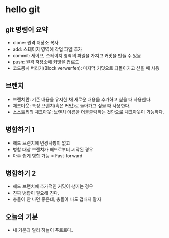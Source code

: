 # hello git

## git 명령어 요약

- clone: 원격 저장소 복사
- add: 스테이지 영역에 작업 파일 추가
- commit: 세이브, 스테이지 영역의 파일을 가지고 커밋을 만들 수 있음
- push: 원격 저장소에 커밋을 업로드
- 코드뭉치 버리기(Block verwerfen): 마지막 커밋으로 되돌아가고 싶을 때 사용

## 브랜치

- 브랜치란: 기존 내용을 유지한 채 새로운 내용을 추가하고 싶을 때 사용한다.
- 체크아웃: 특정 브랜치(혹은 커밋)로 돌아가고 싶을 때 사용한다.
- 소스트리의 체크아웃: 브랜치 이름을 더블클릭하는 것만으로 체크아웃이 가능하다.

## 병합하기 1

- 헤드 브랜치에 변경사항이 없고
- 병합 대상 브랜치가 헤드로부터 시작된 경우
- 아주 쉽게 병합 가능 = Fast-forward

## 병합하기 2

- 헤드 브랜치에 추가적인 커밋이 생기는 경우
- 진짜 병합이 필요해 진다.
- 충돌이 안 나면 좋은데, 충돌이 나도 겁내지 말자

## 오늘의 기분

- 내 기분과 달리 하늘이 푸르르다.
